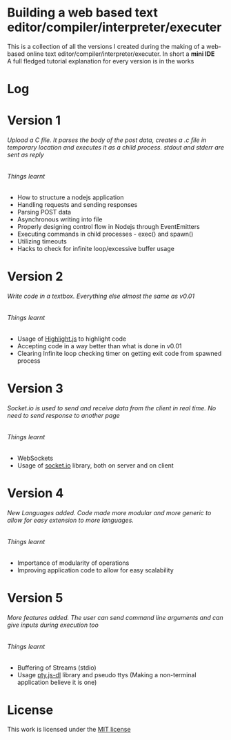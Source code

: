 Building a web based text editor/compiler/interpreter/executer
==============================================================
This is a collection of all the versions I created during the making of a web-based online text editor/compiler/interpreter/executer. In short a __mini IDE__<br/>
A full fledged tutorial explanation for every version is in the works

# Log

Version 1
=========
###### Upload a C file. It parses the body of the post data, creates a .c file in temporary location and executes it as a child process. stdout and stderr are sent as reply

###### Things learnt
  * How to structure a nodejs application
  * Handling requests and sending responses
  * Parsing POST data
  * Asynchronous writing into file
  * Properly designing control flow in Nodejs through EventEmitters
  * Executing commands in child processes - exec() and spawn()
  * Utilizing timeouts
  * Hacks to check for infinite loop/excessive buffer usage

Version 2
=========
###### Write code in a textbox. Everything else almost the same as v0.01

###### Things learnt
  * Usage of [Highlight.js](http://softwaremaniacs.org/soft/highlight/en/) to highlight code
  * Accepting code in a way better than what is done in v0.01
  * Clearing Infinite loop checking timer on getting exit code from spawned process

Version 3
=========
###### Socket.io is used to send and receive data from the client in real time. No need to send response to another page

###### Things learnt
  * WebSockets
  * Usage of [socket.io](http://socket.io/) library, both on server and on client

Version 4
=========
###### New Languages added. Code made more modular and more generic to allow for easy extension to more languages.

###### Things learnt
  * Importance of modularity of operations
  * Improving application code to allow for easy scalability

Version 5
=========
###### More features added. The user can send command line arguments and can give inputs during execution too

###### Things learnt
  * Buffering of Streams (stdio)
  * Usage [pty.js-dl](https://github.com/chjj/pty.js/) library and pseudo ttys (Making a non-terminal application believe it is one)
 

License
=======
This work is licensed under the [MIT license](http://en.wikipedia.org/wiki/MIT_License)
